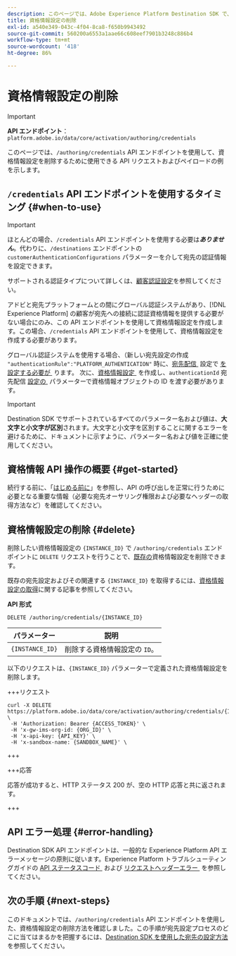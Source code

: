 ```yaml
---
description: このページでは、Adobe Experience Platform Destination SDK で、資格情報設定を削除するために使用される API 呼び出しの例を示します。
title: 資格情報設定の削除
exl-id: a540e349-043c-4f04-8ca8-f650b9943492
source-git-commit: 560200a6553a1aae66c608eef7901b3248c886b4
workflow-type: tm+mt
source-wordcount: '418'
ht-degree: 86%

---
```


# 資格情報設定の削除

>[!IMPORTANT]
>
>**API エンドポイント**：`platform.adobe.io/data/core/activation/authoring/credentials`

このページでは、`/authoring/credentials` API エンドポイントを使用して、資格情報設定を削除するために使用できる API リクエストおよびペイロードの例を示します。

## `/credentials` API エンドポイントを使用するタイミング {#when-to-use}

>[!IMPORTANT]
>
>ほとんどの場合、`/credentials` API エンドポイントを使用する必要は&#x200B;***ありません***。代わりに、`/destinations` エンドポイントの `customerAuthenticationConfigurations` パラメーターを介して宛先の認証情報を設定できます。
> 
>サポートされる認証タイプについて詳しくは、[顧客認証設定](../functionality/destination-configuration/customer-authentication.md)を参照してください。

アドビと宛先プラットフォームとの間にグローバル認証システムがあり、[!DNL Experience Platform] の顧客が宛先への接続に認証資格情報を提供する必要がない場合にのみ、この API エンドポイントを使用して資格情報設定を作成します。この場合、`/credentials` API エンドポイントを使用して、資格情報設定を作成する必要があります。

グローバル認証システムを使用する場合、（新しい宛先設定の作成 `"authenticationRule":"PLATFORM_AUTHENTICATION"` 時に、[&#x200B; 宛先配信 &#x200B;](../functionality/destination-configuration/destination-delivery.md) 設定で [&#x200B; を設定する必要が &#x200B;](../authoring-api/destination-configuration/create-destination-configuration.md) ります。 次に、[&#x200B; 資格情報設定 &#x200B;](../credentials-api/create-credential-configuration.md) を作成し、`authenticationId` 宛先配信 [&#x200B; 設定の &#x200B;](/help/destinations/destination-sdk/functionality/destination-configuration/destination-delivery.md#platform-authentication) パラメーターで資格情報オブジェクトの ID を渡す必要があります。

>[!IMPORTANT]
>
>Destination SDK でサポートされているすべてのパラメーター名および値は、**大文字と小文字が区別**&#x200B;されます。大文字と小文字を区別することに関するエラーを避けるために、ドキュメントに示すように、パラメーター名および値を正確に使用してください。

## 資格情報 API 操作の概要 {#get-started}

続行する前に、「[はじめる前に](../getting-started.md)」を参照し、API の呼び出しを正常に行うために必要となる重要な情報（必要な宛先オーサリング権限および必要なヘッダーの取得方法など）を確認してください。

## 資格情報設定の削除 {#delete}

削除したい資格情報設定の `{INSTANCE_ID}` で `/authoring/credentials` エンドポイントに `DELETE` リクエストを行うことで、[既存の](create-credential-configuration.md)資格情報設定を削除できます。

既存の宛先設定およびその関連する `{INSTANCE_ID}` を取得するには、[資格情報設定の取得](retrieve-credential-configuration.md)に関する記事を参照してください。

**API 形式**

```http
DELETE /authoring/credentials/{INSTANCE_ID}
```

| パラメーター | 説明 |
| --------- | ----------- |
| `{INSTANCE_ID}` | 削除する資格情報設定の `ID`。 |

以下のリクエストは、`{INSTANCE_ID}` パラメーターで定義された資格情報設定を削除します。

+++リクエスト

```shell
curl -X DELETE https://platform.adobe.io/data/core/activation/authoring/credentials/{INSTANCE_ID} \
 -H 'Authorization: Bearer {ACCESS_TOKEN}' \
 -H 'x-gw-ims-org-id: {ORG_ID}' \
 -H 'x-api-key: {API_KEY}' \
 -H 'x-sandbox-name: {SANDBOX_NAME}' \
```

+++

+++応答

応答が成功すると、HTTP ステータス 200 が、空の HTTP 応答と共に返されます。

+++

## API エラー処理 {#error-handling}

Destination SDK API エンドポイントは、一般的な Experience Platform API エラーメッセージの原則に従います。Experience Platform トラブルシューティングガイドの [API ステータスコード &#x200B;](../../../landing/troubleshooting.md#api-status-codes) および [&#x200B; リクエストヘッダーエラー &#x200B;](../../../landing/troubleshooting.md#request-header-errors) を参照してください。

## 次の手順 {#next-steps}

このドキュメントでは、`/authoring/credentials` API エンドポイントを使用した、資格情報設定の削除方法を確認しました。この手順が宛先設定プロセスのどこに当てはまるかを把握するには、[Destination SDK を使用した宛先の設定方法](../guides/configure-destination-instructions.md)を参照してください。

